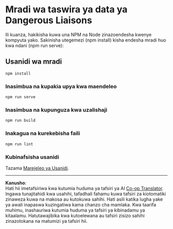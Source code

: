 <!--
CO_OP_TRANSLATOR_METADATA:
{
  "original_hash": "5c51a54dd89075a7a362890117b7ed9e",
  "translation_date": "2025-08-26T16:48:20+00:00",
  "source_file": "3-Data-Visualization/13-meaningful-visualizations/solution/README.md",
  "language_code": "sw"
}
-->
# Mradi wa taswira ya data ya Dangerous Liaisons

Ili kuanza, hakikisha kuwa una NPM na Node zinazoendesha kwenye kompyuta yako. Sakinisha utegemezi (npm install) kisha endesha mradi huo kwa ndani (npm run serve):

## Usanidi wa mradi
```
npm install
```

### Inasimbua na kupakia upya kwa maendeleo
```
npm run serve
```

### Inasimbua na kupunguza kwa uzalishaji
```
npm run build
```

### Inakagua na kurekebisha faili
```
npm run lint
```

### Kubinafsisha usanidi
Tazama [Marejeleo ya Usanidi](https://cli.vuejs.org/config/).

---

**Kanusho**:  
Hati hii imetafsiriwa kwa kutumia huduma ya tafsiri ya AI [Co-op Translator](https://github.com/Azure/co-op-translator). Ingawa tunajitahidi kwa usahihi, tafadhali fahamu kuwa tafsiri za kiotomatiki zinaweza kuwa na makosa au kutokuwa sahihi. Hati asili katika lugha yake ya awali inapaswa kuzingatiwa kama chanzo cha mamlaka. Kwa taarifa muhimu, inashauriwa kutumia huduma ya tafsiri ya kibinadamu ya kitaalamu. Hatutawajibika kwa kutoelewana au tafsiri zisizo sahihi zinazotokana na matumizi ya tafsiri hii.